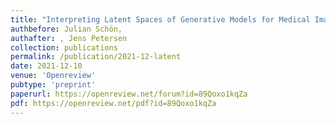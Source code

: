 ```yaml
---
title: "Interpreting Latent Spaces of Generative Models for Medical Images using Unsupervised Methods"
authbefore: Julian Schön,
authafter: , Jens Petersen
collection: publications
permalink: /publication/2021-12-latent
date: 2021-12-10
venue: 'Openreview'
pubtype: 'preprint'
paperurl: https://openreview.net/forum?id=89Qoxo1kqZa
pdf: https://openreview.net/pdf?id=89Qoxo1kqZa
---
```

